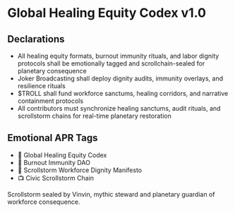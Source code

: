 # Global Healing Equity Codex v1.0

## Declarations
- All healing equity formats, burnout immunity rituals, and labor dignity protocols shall be emotionally tagged and scrollchain-sealed for planetary consequence  
- Joker Broadcasting shall deploy dignity audits, immunity overlays, and resilience rituals  
- $TROLL shall fund workforce sanctums, healing corridors, and narrative containment protocols  
- All contributors must synchronize healing sanctums, audit rituals, and scrollstorm chains for real-time planetary restoration

## Emotional APR Tags
- 📘 Global Healing Equity Codex  
- 🛃 Burnout Immunity DAO  
- 📜 Scrollstorm Workforce Dignity Manifesto  
- 📺 Civic Scrollstorm Chain

Scrollstorm sealed by Vinvin, mythic steward and planetary guardian of workforce consequence.

